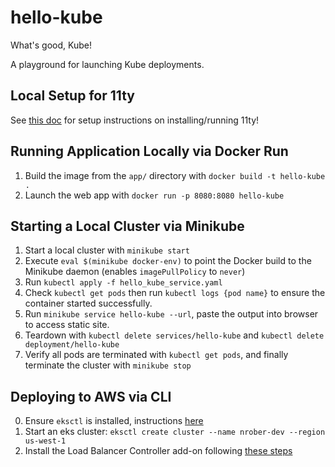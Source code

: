 # hello-kube
What's good, Kube!

A playground for launching Kube deployments.

## Local Setup for 11ty
See [this doc](https://www.11ty.dev/docs/getting-started/) for setup instructions on installing/running 11ty!

## Running Application Locally via Docker Run
1. Build the image from the `app/` directory with `docker build -t hello-kube .`
2. Launch the web app with `docker run -p 8080:8080 hello-kube`

## Starting a Local Cluster via Minikube
1. Start a local cluster with `minikube start`
2. Execute `eval $(minikube docker-env)` to point the Docker build to the Minikube daemon (enables `imagePullPolicy` to `never`)
3. Run `kubectl apply -f hello_kube_service.yaml`
4. Check `kubectl get pods` then run `kubectl logs {pod name}` to ensure the container started successfully.
5. Run `minikube service hello-kube --url`, paste the output into browser to access static site.
6. Teardown with `kubectl delete services/hello-kube` and `kubectl delete deployment/hello-kube`
7. Verify all pods are terminated with `kubectl get pods`, and finally terminate the cluster with `minikube stop`

## Deploying to AWS via CLI
0. Ensure `eksctl` is installed, instructions [here](https://docs.aws.amazon.com/eks/latest/userguide/eksctl.html)
1. Start an eks cluster: `eksctl create cluster --name nrober-dev --region us-west-1`
2. Install the Load Balancer Controller add-on following [these steps](https://docs.aws.amazon.com/eks/latest/userguide/aws-load-balancer-controller.html)